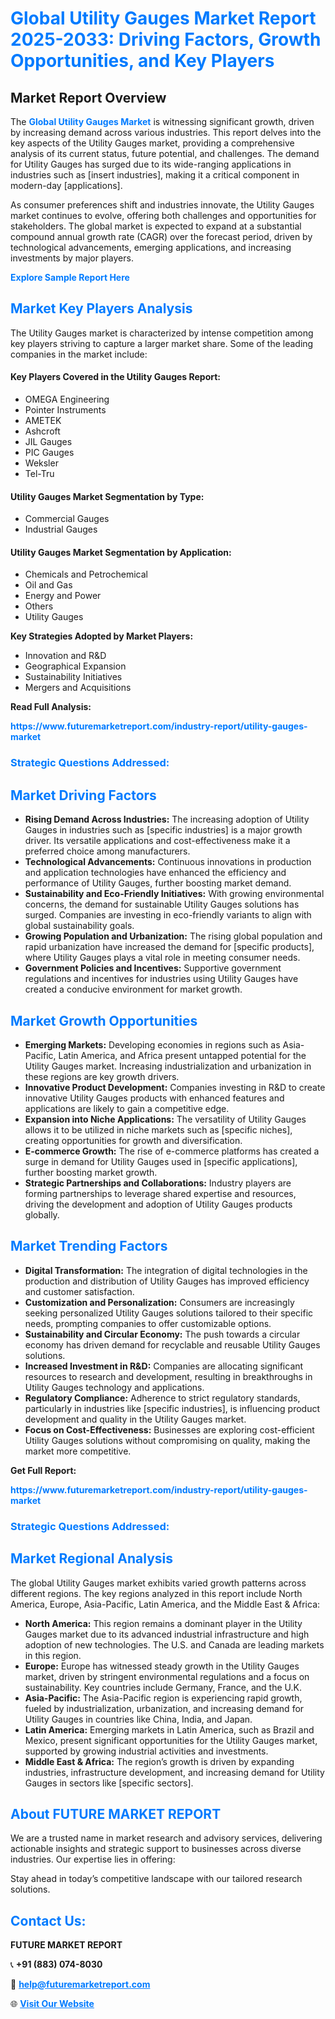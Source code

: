 <h1 style="color: #007BFF;">Global Utility Gauges Market Report 2025-2033: Driving Factors, Growth Opportunities, and Key Players</h1>

<section id="overview">
<h2>Market Report Overview</h2>
<p>The <a href="https://www.futuremarketreport.com/industry-report/utility-gauges-market" style="color: #007BFF; text-decoration: none;"><strong>Global Utility Gauges Market</strong></a> is witnessing significant growth, driven by increasing demand across various industries. This report delves into the key aspects of the Utility Gauges market, providing a comprehensive analysis of its current status, future potential, and challenges. The demand for Utility Gauges has surged due to its wide-ranging applications in industries such as [insert industries], making it a critical component in modern-day [applications].</p>
<p>As consumer preferences shift and industries innovate, the Utility Gauges market continues to evolve, offering both challenges and opportunities for stakeholders. The global market is expected to expand at a substantial compound annual growth rate (CAGR) over the forecast period, driven by technological advancements, emerging applications, and increasing investments by major players.</p>
</section>

<section id="overview">
<p><a href="https://www.futuremarketreport.com/request-sample/reportId=128816" style="color: #007BFF; text-decoration: none;"><strong>Explore Sample Report Here</strong></a></p>
</section>

<section id="key-players">
<h2 style="color: #007BFF;">Market Key Players Analysis</h2>
<p>The Utility Gauges market is characterized by intense competition among key players striving to capture a larger market share. Some of the leading companies in the market include:</p>
<h4>Key Players Covered in the Utility Gauges Report:</h4>
<ul><li>OMEGA Engineering</li><li>Pointer Instruments</li><li>AMETEK</li><li>Ashcroft</li><li>JIL Gauges</li><li>PIC Gauges</li><li>Weksler</li><li>Tel-Tru</li></ul>
<h4>Utility Gauges Market Segmentation by Type:</h4>
<ul><li>Commercial Gauges</li><li>Industrial Gauges</li></ul>

<h4>Utility Gauges Market Segmentation by Application:</h4>
<ul><li>Chemicals and Petrochemical</li><li>Oil and Gas</li><li>Energy and Power</li><li>Others</li><li>Utility Gauges</li></ul>
<p><strong>Key Strategies Adopted by Market Players:</strong></p>
<ul>
<li>Innovation and R&D</li>
<li>Geographical Expansion</li>
<li>Sustainability Initiatives</li>
<li>Mergers and Acquisitions</li>
</ul>
</section>

<section>
<p><strong>Read Full Analysis: </strong></p><a href="https://www.futuremarketreport.com/industry-report/utility-gauges-market" style="color: #007BFF; text-decoration: none;"><strong>https://www.futuremarketreport.com/industry-report/utility-gauges-market</strong></a>
<h3 style="color: #007BFF;">Strategic Questions Addressed:</h3>
</section>

<section id="driving-factors">
<h2 style="color: #007BFF;">Market Driving Factors</h2>
<ul>
<li><strong>Rising Demand Across Industries:</strong> The increasing adoption of Utility Gauges in industries such as [specific industries] is a major growth driver. Its versatile applications and cost-effectiveness make it a preferred choice among manufacturers.</li>
<li><strong>Technological Advancements:</strong> Continuous innovations in production and application technologies have enhanced the efficiency and performance of Utility Gauges, further boosting market demand.</li>
<li><strong>Sustainability and Eco-Friendly Initiatives:</strong> With growing environmental concerns, the demand for sustainable Utility Gauges solutions has surged. Companies are investing in eco-friendly variants to align with global sustainability goals.</li>
<li><strong>Growing Population and Urbanization:</strong> The rising global population and rapid urbanization have increased the demand for [specific products], where Utility Gauges plays a vital role in meeting consumer needs.</li>
<li><strong>Government Policies and Incentives:</strong> Supportive government regulations and incentives for industries using Utility Gauges have created a conducive environment for market growth.</li>
</ul>
</section>

<section id="growth-opportunities">
<h2 style="color: #007BFF;">Market Growth Opportunities</h2>
<ul>
<li><strong>Emerging Markets:</strong> Developing economies in regions such as Asia-Pacific, Latin America, and Africa present untapped potential for the Utility Gauges market. Increasing industrialization and urbanization in these regions are key growth drivers.</li>
<li><strong>Innovative Product Development:</strong> Companies investing in R&D to create innovative Utility Gauges products with enhanced features and applications are likely to gain a competitive edge.</li>
<li><strong>Expansion into Niche Applications:</strong> The versatility of Utility Gauges allows it to be utilized in niche markets such as [specific niches], creating opportunities for growth and diversification.</li>
<li><strong>E-commerce Growth:</strong> The rise of e-commerce platforms has created a surge in demand for Utility Gauges used in [specific applications], further boosting market growth.</li>
<li><strong>Strategic Partnerships and Collaborations:</strong> Industry players are forming partnerships to leverage shared expertise and resources, driving the development and adoption of Utility Gauges products globally.</li>
</ul>
</section>

<section id="trending-factors">
<h2 style="color: #007BFF;">Market Trending Factors</h2>
<ul>
<li><strong>Digital Transformation:</strong> The integration of digital technologies in the production and distribution of Utility Gauges has improved efficiency and customer satisfaction.</li>
<li><strong>Customization and Personalization:</strong> Consumers are increasingly seeking personalized Utility Gauges solutions tailored to their specific needs, prompting companies to offer customizable options.</li>
<li><strong>Sustainability and Circular Economy:</strong> The push towards a circular economy has driven demand for recyclable and reusable Utility Gauges solutions.</li>
<li><strong>Increased Investment in R&D:</strong> Companies are allocating significant resources to research and development, resulting in breakthroughs in Utility Gauges technology and applications.</li>
<li><strong>Regulatory Compliance:</strong> Adherence to strict regulatory standards, particularly in industries like [specific industries], is influencing product development and quality in the Utility Gauges market.</li>
<li><strong>Focus on Cost-Effectiveness:</strong> Businesses are exploring cost-efficient Utility Gauges solutions without compromising on quality, making the market more competitive.</li>
</ul>
</section>

<section>
<p><strong>Get Full Report: </strong></p><a href="https://www.futuremarketreport.com/industry-report/utility-gauges-market" style="color: #007BFF; text-decoration: none;"><strong>https://www.futuremarketreport.com/industry-report/utility-gauges-market</strong></a>
<h3 style="color: #007BFF;">Strategic Questions Addressed:</h3>
</section>


<section id="regional-analysis">
<h2 style="color: #007BFF;">Market Regional Analysis</h2>
<p>The global Utility Gauges market exhibits varied growth patterns across different regions. The key regions analyzed in this report include North America, Europe, Asia-Pacific, Latin America, and the Middle East & Africa:</p>
<ul>
<li><strong>North America:</strong> This region remains a dominant player in the Utility Gauges market due to its advanced industrial infrastructure and high adoption of new technologies. The U.S. and Canada are leading markets in this region.</li>
<li><strong>Europe:</strong> Europe has witnessed steady growth in the Utility Gauges market, driven by stringent environmental regulations and a focus on sustainability. Key countries include Germany, France, and the U.K.</li>
<li><strong>Asia-Pacific:</strong> The Asia-Pacific region is experiencing rapid growth, fueled by industrialization, urbanization, and increasing demand for Utility Gauges in countries like China, India, and Japan.</li>
<li><strong>Latin America:</strong> Emerging markets in Latin America, such as Brazil and Mexico, present significant opportunities for the Utility Gauges market, supported by growing industrial activities and investments.</li>
<li><strong>Middle East & Africa:</strong> The region’s growth is driven by expanding industries, infrastructure development, and increasing demand for Utility Gauges in sectors like [specific sectors].</li>
</ul>
</section>

<footer>
<h2 style="color: #007BFF;">About FUTURE MARKET REPORT</h2>
<p>We are a trusted name in market research and advisory services, delivering actionable insights and strategic support to businesses across diverse industries. Our expertise lies in offering:</p>

<p>Stay ahead in today’s competitive landscape with our tailored research solutions.</p>

<h2 style="color: #007BFF;">Contact Us:</h2>
<p><strong>FUTURE MARKET REPORT</strong></p>
<p>📞 <strong>+91 (883) 074-8030</strong></p>
<p>📧 <strong><a href="mailto:help@futuremarketreport.com" style="color: #007BFF;">help@futuremarketreport.com</a></strong></p>
<p>🌐 <strong><a href="https://www.futuremarketreport.com/" style="color: #007BFF;">Visit Our Website</a></strong></p>
</footer>